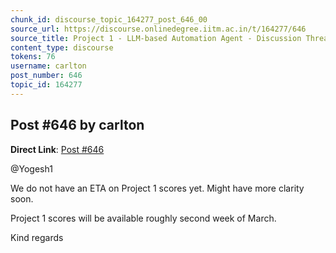 ```yaml
---
chunk_id: discourse_topic_164277_post_646_00
source_url: https://discourse.onlinedegree.iitm.ac.in/t/164277/646
source_title: Project 1 - LLM-based Automation Agent - Discussion Thread [TDS Jan 2025]
content_type: discourse
tokens: 76
username: carlton
post_number: 646
topic_id: 164277
---
```


## Post #646 by carlton

**Direct Link**: [Post #646](https://discourse.onlinedegree.iitm.ac.in/t/164277/646)

@Yogesh1

We do not have an ETA on Project 1 scores yet. Might have more clarity soon.

Project 1 scores will be available roughly second week of March.

Kind regards
